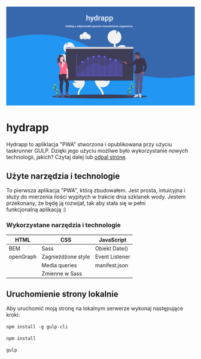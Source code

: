 ![Page screenshot](src/assets/img/cover.png)

# hydrapp
Hydrapp to apliklacja "PWA" stworzona i opublikowana przy użyciu taskrunner GULP. Dzięki jego użyciu możliwe było wykorzystanie nowych technologii, jakich? Czytaj dalej lub [odpal stronę](https://przybylskimariusz.github.io/hydrapp/).

## Użyte narzędzia i technologie
To pierwsza aplikacja "PWA", którą zbudowałem. Jest prosta, intuicyjna i służy do mierzenia ilości wypitych w trakcie dnia szklanek wody. Jestem przekonany, że będę ją rozwijał, tak aby stała się w pełni funkcjonalną aplikacją :)

### Wykorzystane narzędzia i technologie

|  HTML 	|   CSS	|  JavaScript 	|
|---	|---	|---	|
|   BEM	| Sass 	|  Obiekt Date() 	|
|  openGraph 	|  Zagnieżdżone style 	|  Event Listener 	|
|   	|  Media queries 	|   manifest.json	|
|   	|  Zmienne w Sass 	|   	|


## Uruchomienie strony lokalnie

Aby uruchomić moją stronę na lokalnym serwerze wykonaj następujące kroki:

`npm install -g gulp-cli`

`npm install`

`gulp`

